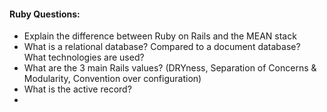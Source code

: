 #### Ruby Questions:
* Explain the difference between Ruby on Rails and the MEAN stack
* What is a relational database? Compared to a document database? What technologies are used?
* What are the 3 main Rails values? (DRYness, Separation of Concerns & Modularity, Convention over configuration)
* What is the active record?
* 
